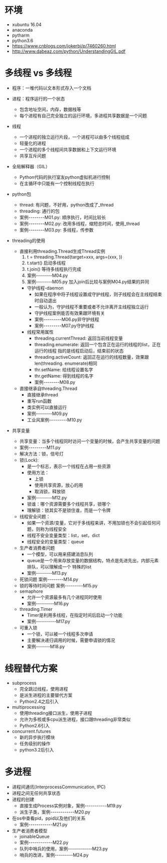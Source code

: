 # 环境
- xubuntu 16.04
- anaconda
- pytharm
- python3.6
- https://www.cnblogs.com/jokerbj/p/7460260.html
- http://www.dabeaz.com/python/UnderstandingGIL.pdf

# 多线程 vs 多线程
- 程序：一堆代码以文本形式存入一个文档
- 进程：程序运行的一个状态
    - 包含地址空间，内存，数据栈等
    - 每个进程有自己完全独立的运行环境，多进程共享数据是一个问题
- 线程
    - 一个进程的独立运行片段，一个进程可以由多个线程组成
    - 轻量化的进程
    - 一个进程的多个线程间共享数据和上下文运行环境
    - 共享互斥问题
- 全局解释器（GIL）
    - Python代码的执行室友python虚拟机进行控制
    - 在主循环中只能有一个控制线程在执行
- python包
    - thread: 有问题，不好用，python改成了_thread
    - threading: 通行的包
    - 案例--------M01.py: 顺序执行，时间比较长
    - 案例--------M02.py: 改用多线程，缩短总时间，使用_thread
    - 案例--------M03.py: 多线程，传参数

- threading的使用
    - 直接利用threading.Thread生成Thread实例
        1. t = threading.Thread(target=xxx, args=(xxx, ))
        2. t.start()  启动多线程
        3. t.join()   等待多线程执行完成
        4. 案例--------M04.py
        5. 案例--------M05.py 加入join后比较与案例M04.py结果的异同
        - 守护线程-daemon
            - 如果在程序中将子线程设置成守护线程，则子线程会在主线程结束时自动退出
            - 一般认为，守护线程不重要或者不允许离开主线程独立运行
            - 守护线程案例能否有效果跟环境有关
            - 案例---------M06.py非守护线程
            - 案例---------M07.py守护线程
        - 线程常用属性
            - threading.currentThread:  返回当前线程变量
            - threading.enumerate:  返回一个包含正在运行的线程的list，正在运行的线程
            指的是线程启动后，结束前的状态
            - threading.activeCount:  返回正在运行的线程数量，效果跟 len(threading.
            enumerate)相同
            - thr.setName:  给线程设置名字
            - thr.getName:  得到线程的名字
            - 案例--------M08.py
    - 直接继承自threading.Thread
        - 直接继承thread
        - 重写run函数
        - 类实例可以直接运行
        - 案例--------M09.py
        - 工业风案例---------M10.py
- 共享变量
    - 共享变量：当多个线程同时访问一个变量的时候，会产生共享变量的问题
    - 案例---------M11.py
    - 解决方法：锁，信号灯
    - 锁(Lock):
        - 是一个标志，表示一个线程在占用一些资源
        - 使用方法：
            - 上锁
            - 使用共享资源，放心的用
            - 取消锁，释放锁
        - 案例--------M12.py
        - 锁谁：哪个资源需要多个线程共享，锁哪个
        - 理解锁：锁其实不是锁住谁，而是一个令牌
    - 线程安全问题：
        - 如果一个资源/变量，它对于多线程来讲，不用加锁也不会引起任何问题，则称为线程安全
        - 线程不安全变量类型：list，set，dict
        - 线程安全的变量类型：queue
    - 生产者消费者问题
        - 一个模型，可以用来搭建消息队列
        - queue是一个用来存放变量的数据结构，特点是先进先出，内部元素排队，可以理解成一个
        特殊的list
        - 案例--------M13.py
    - 死锁问题 案例--------M14.py
    - 锁的等待时间问题 案例---------M15.py
    - semaphore
        - 允许一个资源最多有几个进程同时使用
        - 案例---------M16.py
    - threading.Timer
        - Timer是利用多线程，在指定时间后启动一个功能
        - 案例----------M17.py
    - 可重入锁
        - 一个锁，可以被一个线程多次申请
        - 主要解决递归调用的时候，需要申请锁的情况
        - 案例-------M18.py
        
# 线程替代方案
- subprocess
    - 完全跳过线程，使用进程
    - 是派生进程的主要替代方案
    - Python2.4之后引入
- multiprocessing
    - 使用threading接口派生，使用子进程
    - 允许为多核或多cpu派生进程，接口跟threading非常类似
    - Python2.6引入
- concurrent.futures
    - 新的异步执行模块
    - 任务级别的操作
    - python3.2后引入
# 多进程
- 进程间通讯(InterprocessCommunication, IPC)
- 进程之间无任何共享状态
- 进程的创建
    - 直接生成Process实例对象，案例-----------M19.py
    - 派生子类，案例------------M20.py
- 在os中查看pid，ppid以及他们的关系
    - 案例------------M21.py
- 生产者消费者模型
    - joinableQueue 
    - 案例------------M22.py
    - 队列中哨兵的使用，案例------------M23.py
    - 哨兵的改进，案例---------M24.py
    
    

    
        
            
            